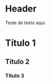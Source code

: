 <!-- TITLE: Home -->
<!-- SUBTITLE: Um resumo rápido da Wiki -->

# Header
Teste de texto aqui.

# Título 1
## Título 2
### Título 3